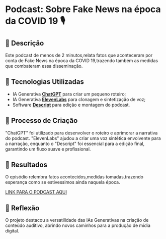 # Podcast: Sobre Fake News na época da COVID 19 🎙️

## 📒 Descrição
Este podcast de menos de 2 minutos,relata fatos que aconteceram por conta de Fake News na época da COVID 19,trazendo também as medidas que combateram essa disseminação.

## 🤖 Tecnologias Utilizadas
- IA Generativa **[ChatGPT](https://chat.openai.com)** para criar um pequeno roteiro;
- IA Generativa **[ElevenLabs](https://www.elevenlabs.io)** para clonagem e sintetização de voz;
- Software **[Descript](https://www.descript.com)** para edição e montagem do podcast.

## 🧐 Processo de Criação
"ChatGPT" foi utilizado para desenvolver o roteiro e aprimorar a narrativa do podcast. "ElevenLabs" ajudou a criar uma voz sintética envolvente para a narração, enquanto o "Descript" foi essencial para a edição final, garantindo um fluxo suave e profissional.

## 🚀 Resultados
O episódio relembra fatos acontecidos,medidas tomadas,trazendo esperança como se estivessimos ainda naquela época.

[LINK PARA O PODCAST AQUI]()

## 💭 Reflexão
O projeto destacou a versatilidade das IAs Generativas na criação de conteúdo auditivo, abrindo novos caminhos para a produção de mídia digital.
